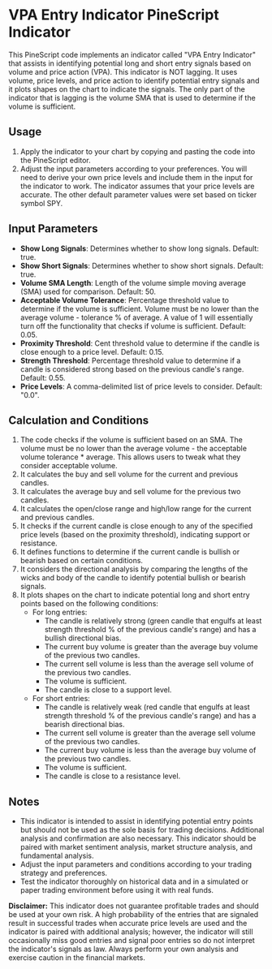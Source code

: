 # VPA Entry Indicator PineScript Indicator

This PineScript code implements an indicator called "VPA Entry Indicator" that assists in identifying potential long and short entry signals based on volume and price action (VPA). This indicator is NOT lagging. It uses volume, price levels, and price action to identify potential entry signals and it plots shapes on the chart to indicate the signals. The only part of the indicator that is lagging is the volume SMA that is used to determine if the volume is sufficient.

## Usage

1. Apply the indicator to your chart by copying and pasting the code into the PineScript editor.
2. Adjust the input parameters according to your preferences. You will need to derive your own price levels and include them in the input for the indicator to work. The indicator assumes that your price levels are accurate. The other default parameter values were set based on ticker symbol SPY.

## Input Parameters

- **Show Long Signals**: Determines whether to show long signals. Default: true.
- **Show Short Signals**: Determines whether to show short signals. Default: true.
- **Volume SMA Length**: Length of the volume simple moving average (SMA) used for comparison. Default: 50.
- **Acceptable Volume Tolerance**: Percentage threshold value to determine if the volume is sufficient. Volume must be no lower than the average volume - tolerance % of average. A value of 1 will essentially turn off the functionality that checks if volume is sufficient. Default: 0.05.
- **Proximity Threshold**: Cent threshold value to determine if the candle is close enough to a price level. Default: 0.15.
- **Strength Threshold**: Percentage threshold value to determine if a candle is considered strong based on the previous candle's range. Default: 0.55.
- **Price Levels**: A comma-delimited list of price levels to consider. Default: "0.0".

## Calculation and Conditions

1. The code checks if the volume is sufficient based on an SMA. The volume must be no lower than the average volume - the acceptable volume tolerance * average. This allows users to tweak what they consider acceptable volume.
2. It calculates the buy and sell volume for the current and previous candles.
3. It calculates the average buy and sell volume for the previous two candles.
4. It calculates the open/close range and high/low range for the current and previous candles.
5. It checks if the current candle is close enough to any of the specified price levels (based on the proximity threshold), indicating support or resistance.
6. It defines functions to determine if the current candle is bullish or bearish based on certain conditions.
7. It considers the directional analysis by comparing the lengths of the wicks and body of the candle to identify potential bullish or bearish signals.
8. It plots shapes on the chart to indicate potential long and short entry points based on the following conditions:
   - For long entries:
     - The candle is relatively strong (green candle that engulfs at least strength threshold % of the previous candle's range) and has a bullish directional bias.
     - The current buy volume is greater than the average buy volume of the previous two candles.
     - The current sell volume is less than the average sell volume of the previous two candles.
     - The volume is sufficient.
     - The candle is close to a support level.
   - For short entries:
     - The candle is relatively weak (red candle that engulfs at least strength threshold % of the previous candle's range) and has a bearish directional bias.
     - The current sell volume is greater than the average sell volume of the previous two candles.
     - The current buy volume is less than the average buy volume of the previous two candles.
     - The volume is sufficient.
     - The candle is close to a resistance level.

## Notes

- This indicator is intended to assist in identifying potential entry points but should not be used as the sole basis for trading decisions. Additional analysis and confirmation are also necessary. This indicator should be paired with market sentiment analysis, market structure analysis, and fundamental analysis.
- Adjust the input parameters and conditions according to your trading strategy and preferences.
- Test the indicator thoroughly on historical data and in a simulated or paper trading environment before using it with real funds.

**Disclaimer:** This indicator does not guarantee profitable trades and should be used at your own risk. A high probability of the entries that are signaled result in successful trades when accurate price levels are used and the indicator is paired with additional analysis; however, the indicator will still occasionally miss good entries and signal poor entries so do not interpret the indicator's signals as law. Always perform your own analysis and exercise caution in the financial markets.
